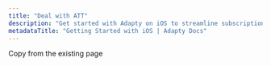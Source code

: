 ```yaml
---
title: "Deal with ATT"
description: "Get started with Adapty on iOS to streamline subscription setup and management."
metadataTitle: "Getting Started with iOS | Adapty Docs"
---
```


Copy from the existing page